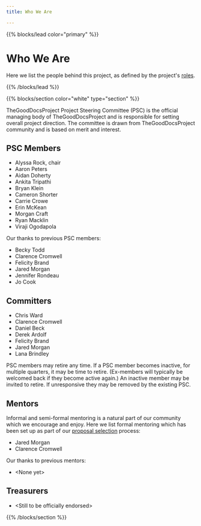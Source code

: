 ```yaml
---
title: Who We Are

---
```


{{% blocks/lead color="primary" %}}

# Who We Are
Here we list the people behind this project, as defined by the project's [roles](/roles).

{{% /blocks/lead %}}

{{% blocks/section color="white" type="section" %}}

TheGoodDocsProject Project Steering Committee (PSC) is the official managing body of TheGoodDocsProject and is responsible for setting overall project direction. The committee is drawn from TheGoodDocsProject community and is based on merit and interest.

## PSC Members

-   Alyssa Rock, chair
-   Aaron Peters
-   Aidan Doherty
-   Ankita Tripathi
-   Bryan Klein
-   Cameron Shorter
-   Carrie Crowe
-   Erin McKean
-   Morgan Craft
-   Ryan Macklin
-   Viraji Ogodapola

Our thanks to previous PSC members:

-   Becky Todd
-   Clarence Cromwell
-   Felicity Brand
-   Jared Morgan
-   Jennifer Rondeau
-   Jo Cook

## Committers

-   Chris Ward
-   Clarence Cromwell
-   Daniel Beck
-   Derek Ardolf
-   Felicity Brand
-   Jared Morgan
-   Lana Brindley

PSC members may retire any time. If a PSC member becomes inactive, for multiple quarters, it may be time to retire. (Ex-members will typically be welcomed back if they become active again.) An inactive member may be invited to retire. If unresponsive they may be removed by the existing PSC.

## Mentors
Informal and semi-formal mentoring is a natural part of our community which we encourage and enjoy.
Here we list formal mentoring which has been set up as part of our [proposal selection](/proposal-selection) process:

* Jared Morgan
* Clarence Cromwell

Our thanks to previous mentors:

* \<None yet\>

## Treasurers

* \<Still to be officially endorsed\>

{{% /blocks/section %}}
